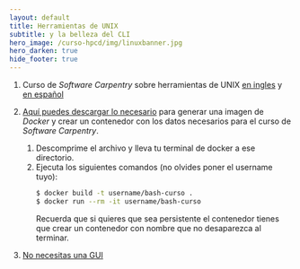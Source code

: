 ```yaml
---
layout: default
title: Herramientas de UNIX
subtitle: y la belleza del CLI
hero_image: /curso-hpcd/img/linuxbanner.jpg
hero_darken: true
hide_footer: true
---
```


1. Curso de *Software Carpentry* sobre herramientas de UNIX [en ingles](http://swcarpentry.github.io/shell-novice/) y [en español](https://swcarpentry.github.io/shell-novice-es/)

2. [Aquí puedes descargar lo necesario]() para generar una imagen de *Docker* y crear un contenedor con los datos necesarios para el curso de *Software Carpentry*.
   
   1. Descomprime el archivo y lleva tu terminal de docker a ese directorio.
   2. Ejecuta los siguientes comandos (no olvides poner el username tuyo): 
      ```bash
      $ docker build -t username/bash-curso .
      $ docker run --rm -it username/bash-curso
      ```
      Recuerda que si quieres que sea persistente el contenedor tienes que crear un contenedor con nombre que no desaparezca al terminar.

4. [No necesitas una GUI](https://github.com/you-dont-need/You-Dont-Need-GUI)

